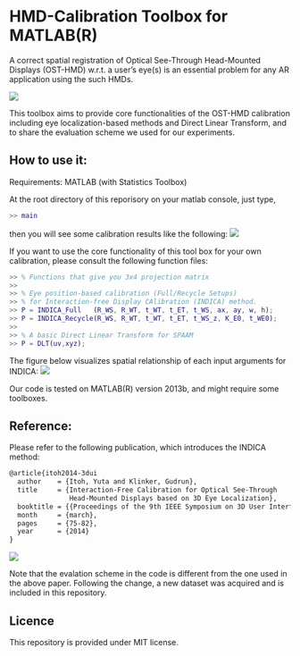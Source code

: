 HMD-Calibration Toolbox for MATLAB(R)
===============

A correct spatial registration of Optical See-Through Head-Mounted Displays (OST-HMD) w.r.t. a user’s eye(s) is an essential problem for any AR application using the such HMDs.

![](https://cloud.githubusercontent.com/assets/7195124/2751076/cf17edce-c8ae-11e3-983a-78ec9d46345a.png)

This toolbox aims to provide core functionalities of the OST-HMD calibration 
including eye localization-based methods and Direct Linear Transform,
and to share the evaluation scheme we used for our experiments. 

## How to use it:
Requirements: MATLAB (with Statistics Toolbox)

At the root directory of this reporisory on your matlab console, just type,
```matlab
>> main
```
then you will see some calibration results like the following:
![](https://cloud.githubusercontent.com/assets/7195124/2751006/7dfb5c80-c8ab-11e3-8d7a-5259f4475f70.png)


If you want to use the core functionality of this tool box for your own calibration, 
please consult the following function files:
```matlab
>> % Functions that give you 3x4 projection matrix
>>
>> % Eye position-based calibration (Full/Recycle Setups)
>> % for Interaction-free Display CAlibration (INDICA) method.
>> P = INDICA_Full   (R_WS, R_WT, t_WT, t_ET, t_WS, ax, ay, w, h);
>> P = INDICA_Recycle(R_WS, R_WT, t_WT, t_ET, t_WS_z, K_E0, t_WE0);
>>
>> % A basic Direct Linear Transform for SPAAM
>> P = DLT(uv,xyz); 
```
The figure below visualizes spatial relationship of each input arguments for INDICA:
![](https://cloud.githubusercontent.com/assets/7195124/2751032/c1a727f6-c8ac-11e3-876c-29d922fad475.png)

Our code is tested on MATLAB(R) version 2013b, and might require some toolboxes.

## Reference:
Please refer to the following publication, which introduces the INDICA method:
```latex
@article{itoh2014-3dui
  author    = {Itoh, Yuta and Klinker, Gudrun},
  title     = {Interaction-Free Calibration for Optical See-Through 
               Head-Mounted Displays based on 3D Eye Localization},
  booktitle = {{Proceedings of the 9th IEEE Symposium on 3D User Interfaces (3D UI)}},
  month     = {march},
  pages     = {75-82},
  year      = {2014}
}
```
![](https://cloud.githubusercontent.com/assets/7195124/2751064/f47f8960-c8ad-11e3-81d0-3bae09c6222b.png)

Note that the evalation scheme in the code is different from the one used in the above paper.
Following the change, a new dataset was acquired and is included in this repository.

## Licence
This repository is provided under MIT license.
